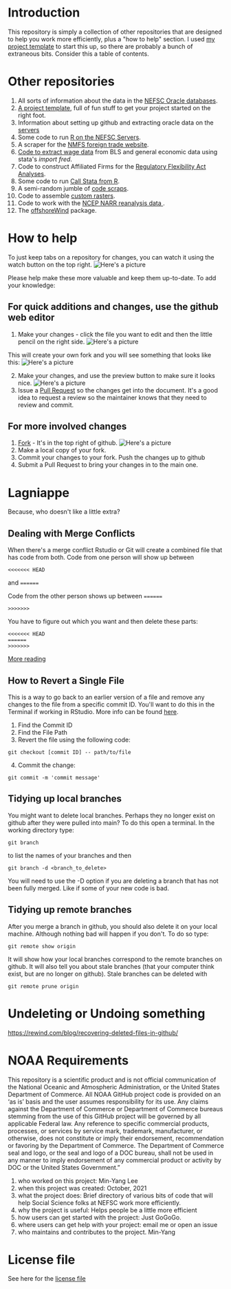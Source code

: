 # Introduction
This repository is simply a collection of other repositories that are designed to help you work more efficiently, plus a "how to help" section.  I used [my project template](https://github.com/NEFSC/READ-SSB-Lee-project-template) to start this up, so there are probably a bunch of extraneous bits.  Consider this a table of contents.

# Other repositories 
1. All sorts of information about the data in the [NEFSC Oracle databases](https://github.com/NEFSC/READ-SSB-Lee-metadata).
2. [A project template](https://github.com/NEFSC/READ-SSB-Lee-project-template), full of fun stuff to get your project started on the right foot.
4. Information about setting up github and extracting oracle data on the [servers](https://github.com/NEFSC/READ-SSB-LEE-On-the-servers)
5. Some code to run [R on the NEFSC Servers](https://github.com/NEFSC/READ-SSB-Lee-Ronthenetwork).  
6. A scraper for the  [NMFS foreign trade website](https://github.com/cameronspeir/NOAA-Foreign-Fishery-Trade-Data-API).  
7. [Code to extract wage data](https://github.com/NEFSC/READ-SSB-Lee-labor-and-wages) from BLS and general economic data using stata's *import fred*.  
8. Code to construct Affiliated Firms for the [Regulatory Flexibility Act Analyses](https://github.com/NEFSC/READ-SSB-Lee-RFAdataset).
9. Some code to run [Call Stata from R](https://github.com/NEFSC/READ-SSB-LEE-R_calling_stata).  
10. A semi-random jumble of [code scraps](https://github.com/NEFSC/READ-SSB-Lee_code_scraps).  
11. Code to assemble [custom rasters](https://github.com/NEFSC/READ-SSB-Lee-Raster_requests).  
12. Code to work with the [NCEP  NARR reanalysis data ](https://github.com/NEFSC/READ-SSB-Lee-reanalysis).  
13. The [offshoreWind](https://github.com/dcorvi/offshoreWind) package.



# How to help 

To just keep tabs on a repository for changes, you can watch it using the watch button on the top right. ![Here's a picture](/images/watch.png)

Please help make these more valuable and keep them up-to-date.  To add your knowledge:

## For quick additions and changes, use the github web editor
1.   Make your changes  - click the file you want to edit and then the little pencil on the right side. ![Here's a picture](/images/straight_edit.jpg)
   
   This will create your own fork and you will see something that looks like this:  ![Here's a picture](/images/auto_fork.png)
  
2.   Make your changes, and use the preview button to make sure it looks nice. ![Here's a picture](/images/editor_preview.jpg)
3.   Issue a [Pull Request](https://docs.github.com/en/github/collaborating-with-issues-and-pull-requests/creating-a-pull-request-from-a-fork) so the changes get into the document.  It's a good idea to request a review so the maintainer knows that they need to review and commit.

## For more involved changes
1.  [Fork](https://docs.github.com/en/github/getting-started-with-github/fork-a-repo) - It's in the top right of github.  ![Here's a picture](/images/fork_edit.jpg)
2.  Make a local copy of your fork.  
3.  Commit your changes to your fork.  Push the changes up to github
4.  Submit a Pull Request to bring your changes in to the main one.


# Lagniappe

Because, who doesn't like a little extra?

## Dealing with Merge Conflicts

When there's a merge conflict Rstudio or Git will create a combined file that has code from both. Code from one person will show up between 

`<<<<<<< HEAD`

and 
`======`

Code from the other person shows up between 
`======`

`>>>>>>>`

You have to figure out which you want and then delete these parts:
```
<<<<<<< HEAD
======
>>>>>>> 
```

[More reading](https://stackoverflow.com/questions/7901864/git-conflict-markers)

## How to Revert a Single File  

This is a way to go back to an earlier version of a file and remove any changes to the file from a specific commit ID. You'll want to do this in the Terminal if working in RStudio. More info can be found [here](https://dev.to/lofiandcode/git-and-github-how-to-revert-a-single-file-dha).  

1. Find the Commit ID  
2. Find the File Path  
3. Revert the file using the following code: 
```
git checkout [commit ID] -- path/to/file 
```
4. Commit the change:
```
git commit -m 'commit message'  
```

## Tidying up local branches

You might want to delete local branches. Perhaps they no longer exist on github after they were pulled into main?  To do this open a terminal. In the working directory type:
```
git branch
```
to list the names of your branches and then 
```
git branch -d <branch_to_delete>
```
You will need to use the -D option if you are deleting a branch that has not been fully merged. Like if some of your new code is  bad.

## Tidying up remote branches

After you merge a branch in github, you should also delete it on your local machine. Although nothing bad will happen if you don't. To do so type:
```
git remote show origin
```
It will show how your local branches correspond to the remote branches on github. It will also tell you about stale branches (that your computer think exist, but are no longer on github). Stale branches can be deleted with

```
git remote prune origin
```


# Undeleting or Undoing something

https://rewind.com/blog/recovering-deleted-files-in-github/


# NOAA Requirements
This repository is a scientific product and is not official communication of the National Oceanic and Atmospheric Administration, or the United States Department of Commerce. All NOAA GitHub project code is provided on an ‘as is’ basis and the user assumes responsibility for its use. Any claims against the Department of Commerce or Department of Commerce bureaus stemming from the use of this GitHub project will be governed by all applicable Federal law. Any reference to specific commercial products, processes, or services by service mark, trademark, manufacturer, or otherwise, does not constitute or imply their endorsement, recommendation or favoring by the Department of Commerce. The Department of Commerce seal and logo, or the seal and logo of a DOC bureau, shall not be used in any manner to imply endorsement of any commercial product or activity by DOC or the United States Government.”


1. who worked on this project:  Min-Yang Lee
1. when this project was created: October, 2021 
1. what the project does: Brief directory of various bits of code that will help Social Science folks at NEFSC work more efficiently.
1. why the project is useful:  Helps people be a little more efficient
1. how users can get started with the project: Just GoGoGo.
1. where users can get help with your project:  email me or open an issue
1. who maintains and contributes to the project. Min-Yang

# License file
See here for the [license file](License.txt)
